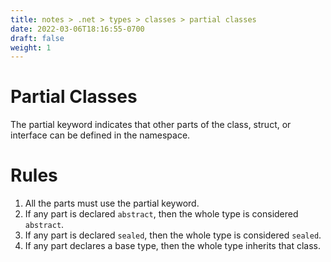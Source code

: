 ```yaml
---
title: notes > .net > types > classes > partial classes
date: 2022-03-06T18:16:55-0700
draft: false
weight: 1
---
```

# Partial Classes
The partial keyword indicates that other parts of the class, struct, or interface can be defined in the namespace.

# Rules
1.  All the parts must use the partial keyword.
2.  If any part is declared `abstract`, then the whole type is considered `abstract`.
3.  If any part is declared `sealed`, then the whole type is considered `sealed`.
4.  If any part declares a base type, then the whole type inherits that class.
